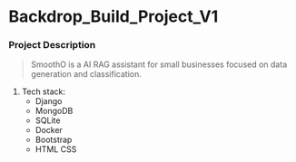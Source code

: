 # Backdrop_Build_Project_V1

### Project Description
> SmoothO is a AI RAG assistant for small businesses focused on data generation and classification.

1. Tech stack:
   - Django
   - MongoDB
   - SQLite
   - Docker
   - Bootstrap
   - HTML CSS
